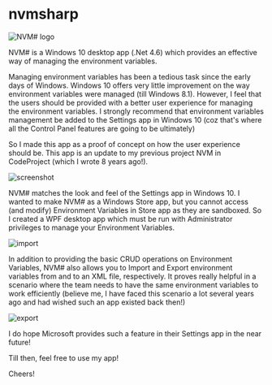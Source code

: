 # nvmsharp
<img alt="NVM# logo" src="https://cloud.githubusercontent.com/assets/7021835/10910990/618ff19e-81f7-11e5-9f9a-8b00ff108cb2.png" />

NVM# is a Windows 10 desktop app (.Net 4.6) which provides an effective way of managing the environment variables. 

Managing environment variables has been a tedious task since the early days of Windows. Windows 10 offers very little improvement on the way environment variables were managed (till Windows 8.1). However, I feel that the users should be provided with a better user experience for managing the environment variables. I strongly recommend that environment variables management be added to the Settings app in Windows 10 (coz that's where all the Control Panel features are going to be ultimately)

So I made this app as a proof of concept on how the user experience should be. This app is an update to my previous project NVM in CodeProject (which I wrote 8 years ago!).

<img alt="screenshot" src="https://cloud.githubusercontent.com/assets/7021835/10869312/a2801f3c-8060-11e5-8591-6819ccaa8825.png" />

NVM# matches the look and feel of the Settings app in Windows 10. I wanted to make NVM# as a Windows Store app, but you cannot access (and modify) Environment Variables in Store app as they are sandboxed. So I created a WPF desktop app which must be run with Administrator privileges to manage your Environment Variables.

<img alt="import" src="https://cloud.githubusercontent.com/assets/7021835/10869311/a27fae1c-8060-11e5-88f7-6716c8b92c82.png" />

In addition to providing the basic CRUD operations on Environment Variables, NVM# also allows you to Import and Export environment variables from and to an XML file, respectively. It proves really helpful in a scenario where the team needs to have the same environment variables to work efficiently (believe me, I have faced this scenario a lot several years ago and had wished such an app existed back then!)

<img alt="export" src="https://cloud.githubusercontent.com/assets/7021835/10869313/a281e72c-8060-11e5-88f7-0c89dd9c4d38.png" />

I do hope Microsoft provides such a feature in their Settings app in the near future!

Till then, feel free to use my app!

Cheers!
